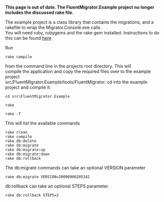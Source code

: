 **This page is out of date. The FluentMigrator.Example project no longer
includes the discussed rake file.**

The example project is a class library that contains the migrations, and
a rakefile to wrap the Migrator.Console.exe calls. \
You will need ruby, rubygems and the rake gem installed. Instructions to
do this can be found [here](http://rubyonrails.org/download)

Run

    rake compile

from the command line in the projects root directory. This will \
compile the application and copy the required files over to the example
project \
src/FluentMigrator.Example/tools/FluentMigrator. cd into the example
project and compile it:

    cd src\FluentMigrator.Example

    rake

    rake -T

This will list the available commands

    rake clean
    rake compile
    rake db:delete
    rake db:migrate
    rake db:migrate:up
    rake db:migrate:down
    rake db:rollback

The db:migrate commands can take an optional VERSION parameter

    rake db:migrate VERSION=20090906205342

db:rollback can take an optional STEPS parameter.

    rake db:rollback STEPS=2
